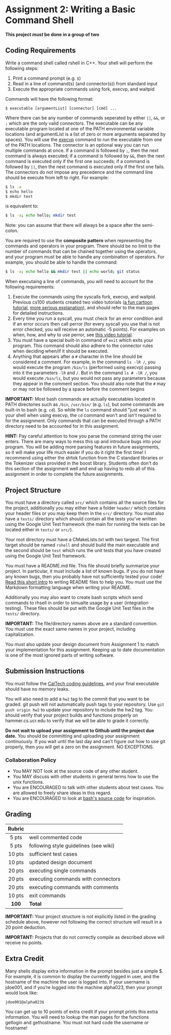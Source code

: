 # Assignment 2: Writing a Basic Command Shell

**This project *must* be done in a group of two**

## Coding Requirements
Write a command shell called rshell in C++. Your shell will perform the following steps:

1. Print a command prompt (e.g. `$`)
2. Read in a line of command(s) (and connector(s)) from standard input
3. Execute the appropriate commands using fork, execvp, and waitpid

Commands will have the following format:

```
$ executable [argumentList] [connector] [cmd] ...
```

Where there can be any number of commands seperated by either `||`, `&&`, or `;` which are the only valid connectors. The executable can be any executable program located at one of the PATH environmental variable locations (and argumentList is a list of zero or more arguments separated by spaces). You will use the [execvp](https://linux.die.net/man/3/execvp) command to run the executable from one of the PATH locations. The connector is an optional way you can run multiple commands at once. If a command is followed by `;`, then the next command is always executed; if a command is followed by `&&`, then the next command is executed only if the first one succeeds; if a command is followed by `||`, then the next command is executed only if the first one fails. The connectors do not impose any precedence and the command line should be execute from left to right. For example:

```bash
$ ls -a
$ echo hello
$ mkdir test
```

is equivalent to: 

```bash
$ ls -a; echo hello; mkdir test
```

Note: you can assume that there will always be a space after the semi-colon.

You are required to use the **composite pattern** when representing the commands and operators in your program. There should be no limit to the number of commands that can be chained together using the operators, and your program must be able to handle any combination of operators. For example, you should be able to handle the command:

```bash
$ ls -a; echo hello && mkdir test || echo world; git status
```

When executaing a line of commands, you will need to account for the following requirements:

1. Execute the commands using the syscalls fork, execvp, and waitpid. Previous cs100 students created two video tutorials ([a fun cartoon tutorial](https://www.youtube.com/watch?v=2c4ow5RoKA8&feature=youtu.be), [more serious explanation](https://www.youtube.com/watch?v=xVSPv-9x3gk)), and should refer to the man pages for detailed instructions.
2. Every time you run a syscall, you must check for an error condition and if an error occurs then call perror (for every syscall you use that is not error checked, you will receive an automatic -5 points). For examples on when, how, and why to use perror, see [this video tutorial](https://izbicki.me/blog/videoguide-for-github-vim-bash.html#perror).
3. You must have a special built-in command of `exit` which exits your program. This command should also adhere to the connector rules when deciding when/if it should be executed.
4. Anything that appears after a `#` character in the line should be considered a comment. For example, in the command `ls -lR /`, you would execute the program `/bin/ls` (performed using execvp) passing into it the parameters `-lR` and `/`. But in the command `ls # -lR /`, you would execute `/bin/ls`, but you would not pass any parameters because they appear in the comment section. You should also note that the `#` may or may not be followed by a space before the comment begins

**IMPORTANT:** Most bash commands are actually executables located in PATH directories such as `/bin`, `/usr/bin/` (e.g. `ls`), but some commands are built-in to bash (e.g. `cd`). So while the `ls` command should "just work" in your shell when using execvp, the `cd` command won't and isn't required to for the assignment. Only commands that can be executed through a PATH directory need to be accounted for in this assignment.

**HINT:** Pay careful attention to how you parse the command string the user enters. There are many ways to mess this up and introduce bugs into your program. You will be adding more parsing features in future assignments, so it will make your life much easier if you do it right the first time! I recommend using either the strtok function from the C standard libraries or the Tokenizer class provided in the boost library. Students often don't do this section of the assignment well and end up having to redo all of this assignment in order to complete the future assignments.

## Project Structure
You must have a directory called `src/` which contains all the source files for the project, additionally you may either have a folder `header/` which contains your header files or you may keep them in the `src/` directory. You must also have a `tests/` directory which should contain all the tests you've written using the Google Unit Test framework (the main for running the tests can be located either in `tests/` or `src/`).

Your root directory must have a CMakeLists.txt with two targest. The first target should be named `rshell` and should build the main executable and the second should be `test` which runs the unit tests that you have created using the Google Unit Test framework. 

You must have a README.md file. This file should briefly summarize your project. In particular, it must include a list of known bugs. If you do not have any known bugs, then you probably have not sufficiently tested your code! [Read this short intro](https://robots.thoughtbot.com/how-to-write-a-great-readme) to writing README files to help you. You must use the Markdown formatting language when writing your README.

Additionally you may also want to create bash scripts which send commands to rhsell in order to simualte usage by a user (integration testing). These files should be put with the Google Unit Test files in the `tests/` directory.

**IMPORTANT:** The file/directory names above are a standard convention. You must use the exact same names in your project, including capitalization.

You must also update your design document from Assignment 1 to match your implementation for this assignment. Keeping up to date documentation is one of the most ignored parts of writing software.

## Submission Instructions
You must follow the [CalTech coding guidelines](http://courses.cms.caltech.edu/cs11/material/cpp/donnie/cppstyle.html), and your final executable should have no memory leaks.

You will also need to add a `hw2` tag to the commit that you want to be graded. git push will not automatically push tags to your repository. Use `git push origin hw2` to update your repository to include the hw2 tag. You should verify that your project builds and functions properly on hammer.cs.ucr.edu to verify that we will be able to grade it correctly.

**Do not wait to upload your assignment to Github until the project due date.** You should be committing and uploading your assignment continuously. If you wait until the last day and can't figure out how to use git properly, then you will get a zero on the assignment. NO EXCEPTIONS.

### Collaboration Policy

* You MAY NOT look at the source code of any other student.
* You MAY discuss with other students in general terms how to use the unix functions.
* You are ENCOURAGED to talk with other students about test cases. You are allowed to freely share ideas in this regard.
* You are ENCOURAGED to look at [bash's source code](https://www.gnu.org/software/bash/) for inspiration.

## Grading

|Rubric| |
|:---:|:---|
|5 pts|well commented code|
|5 pts|following style guidelines (see wiki)|
|10 pts|sufficient test cases|
|10 pts|updated design document|
|20 pts|executing single commands|
|20 pts|executing commands with connectors|
|20 pts|executing commands with comments|
|10 pts|exit commands|
|**100**|**Total**|

**IMPORTANT:** Your project structure is not explicitly listed in the grading schedule above, however not following the correct structure will result in a 20 point deduction.

**IMPORTANT:** Projects that do not correctly compile as described above will receive no points.

## Extra Credit
Many shells display extra information in the prompt besides just a simple $. For example, it is common to display the currently logged in user, and the hostname of the machine the user is logged into. If your username is jdoe001, and if you’re logged into the machine alpha023, then your prompt would look like:

```
jdoe001@alpha023$
```

You can get up to 10 points of extra credit if your prompt prints this extra information. You will need to lookup the man pages for the functions getlogin and gethostname. You must not hard code the username or hostname!
